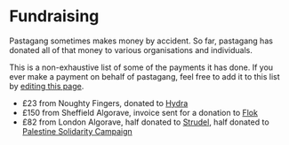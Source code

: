 # Fundraising

Pastagang sometimes makes money by accident. So far, pastagang has donated all of that money to various organisations and individuals.

This is a non-exhaustive list of some of the payments it has done. If you ever make a payment on behalf of pastagang, feel free to add it to this list by [editing this page](https://github.com/pastagang/pastagang/edit/main/fundraising/readme.md). 

- £23 from Noughty Fingers, donated to [Hydra](https://opencollective.com/hydra-synth)
- £150 from Sheffield Algorave, invoice sent for a donation to [Flok](https://ko-fi.com/munshkr)
- £82 from London Algorave, half donated to [Strudel](https://opencollective.com/tidalcycles), half donated to [Palestine Solidarity Campaign](https://palestinecampaign.org/)
